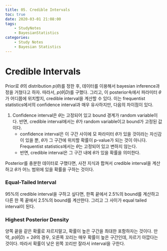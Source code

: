 ```yaml
---
title: 05. Credible Intervals
toc: true
date: 2020-03-01 21:08:00
tags:
	- StudyNotes
	- BayesianStatistics
categories:
	- Study Notes
	- Bayesian Statistics
---
```




# Credible Intervals



Prior로 $\theta$의 distribution $p(\theta)$를 정한 후, 데이터를 이용해서 bayesian inference과정을 거쳤다고 하자. 따라서, $p(\theta|D)$를 구했다. 그리고, 이 posterior속에서 파라미터 $\theta$가 어디쯤에 위치할지, credible interval을 계산할 수 있다. 이는 frequentist statistics에서의 confidence interval과 매우 유사하지만, 다음의 차이점이 있다.

1. Confidence interval은 $\theta$는 고정되어 있고 bound 경계가 random variable이다. 반면, credible interval에서는 $\theta$가 random variable이고 bound가 고정된 값이다.
   - confidence interval은 이 구간 사이에 모 파라미터 $\theta$가 있을 것이라는 자신감이 있을 뿐, $\theta$가 그 구간에 위치할 확률이 p-value가 되는 것이 아니다. Frequentist statistics에서는 $\theta$는 고정되어 있고 변하지 않는다. 
   - 반면, credible interval은 그 구간 내에 $\theta$가 있을 확률을 의미한다.

Posterior를 충분한 데이터로 구했다면, 사전 지식과 합쳐서 credible interval을 계산하고 $\theta$가 어느 범위에 있을 확률을 구하는 것이다.



### Equal-Tailed Interval

95%의 credible interval을 구하고 싶다면, 한쪽 끝에서 2.5%의 bound를 계산하고 다른 한 쪽 끝에서 2.5%의 bound를 계산한다. 그리고 그 사이가 equal tailed interval이 된다.



### Highest Posterior Density

양쪽 끝을 같은 확률로 자르지말고, 확률이 높은 구간을 최대한 포함하자는 것이다. 만약, $p(\theta|D) = 2\theta$의 경우, 오른쪽 꼬리는 매우 확률이 높은 구간인데, 자르기 아깝다는 것이다. 따라서 확률이 낮은 왼쪽 꼬리만 잘라서 interval을 구한다.